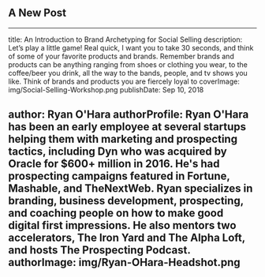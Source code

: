 ## A New Post
---
title: An Introduction to Brand Archetyping for Social Selling
description: Let’s play a little game! Real quick, I want you to take 30 seconds, and think of some of your favorite products and brands. Remember brands and products can be anything ranging from shoes or clothing you wear, to the coffee/beer you drink, all the way to the bands, people, and tv shows you like.  Think of brands and products you are fiercely loyal to
coverImage: img/Social-Selling-Workshop.png
publishDate: Sep 10, 2018

author: Ryan O'Hara
authorProfile: Ryan O'Hara has been an early employee at several startups helping them with marketing and prospecting tactics, including Dyn who was acquired by Oracle for $600+ million in 2016. He's had prospecting campaigns featured in Fortune, Mashable, and TheNextWeb. Ryan specializes in branding, business development, prospecting, and coaching people on how to make good digital first impressions. He also mentors two accelerators, The Iron Yard and The Alpha Loft, and hosts The Prospecting Podcast.
authorImage: img/Ryan-OHara-Headshot.png
---

